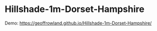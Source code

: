 # Hillshade-1m-Dorset-Hampshire

Demo: https://geoffrowland.github.io/Hillshade-1m-Dorset-Hampshire/

